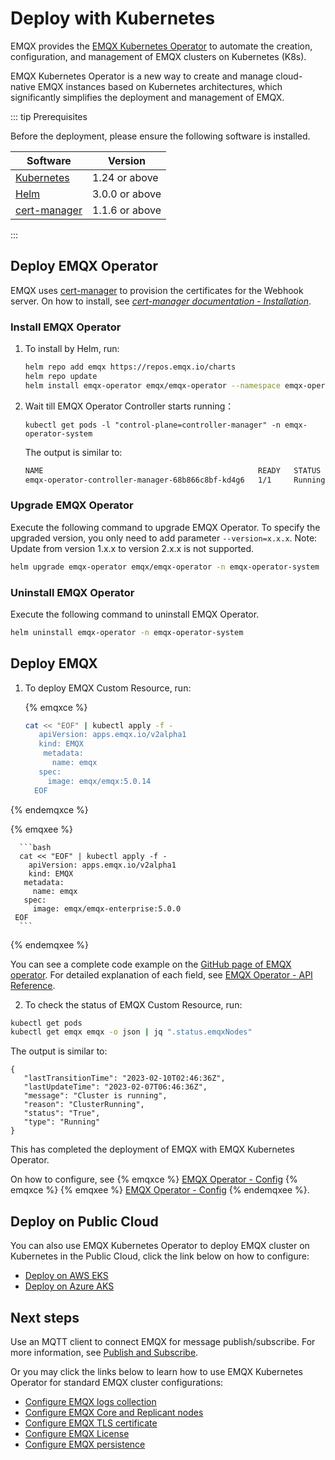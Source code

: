 # Deploy with Kubernetes

EMQX provides the [EMQX Kubernetes Operator](https://www.emqx.com/en/emqx-kubernetes-operator) to automate the creation, configuration, and management of EMQX clusters on Kubernetes (K8s).

EMQX Kubernetes Operator is a new way to create and manage cloud-native EMQX instances based on Kubernetes architectures, which significantly simplifies the deployment and management of EMQX.

::: tip Prerequisites

Before the deployment,  please ensure the following software is installed. 

| Software                                 | Version        |
| ---------------------------------------- | -------------- |
| [Kubernetes](https://kubernetes.io/)     | 1.24 or above  |
| [Helm](https://helm.sh/)                 | 3.0.0 or above |
| [cert-manager](https://cert-manager.io/) | 1.1.6 or above |

:::

## Deploy EMQX Operator

EMQX uses [cert-manager](https://github.com/jetstack/cert-manager) to provision the certificates for the Webhook server. On how to install, see [*cert-manager documentation - Installation*](https://cert-manager.io/docs/installation/). 

### Install EMQX Operator

1. To install by Helm, run: 

   ```bash
   helm repo add emqx https://repos.emqx.io/charts
   helm repo update
   helm install emqx-operator emqx/emqx-operator --namespace emqx-operator-system --create-namespace
   ```

2. Wait till EMQX Operator Controller starts running：

   ```
   kubectl get pods -l "control-plane=controller-manager" -n emqx-operator-system
   ```

   The output is similar to:

   ```bash
   NAME                                                READY   STATUS    RESTARTS   AGE
   emqx-operator-controller-manager-68b866c8bf-kd4g6   1/1     Running   0          15s
   ```

   

### Upgrade EMQX Operator

Execute the following command to upgrade EMQX Operator. To specify the upgraded version, you only need to add parameter `--version=x.x.x`. Note: Update from version 1.x.x to version 2.x.x is not supported.

```bash
helm upgrade emqx-operator emqx/emqx-operator -n emqx-operator-system
```



### Uninstall EMQX Operator 

Execute the following command to uninstall EMQX Operator.

```bash
helm uninstall emqx-operator -n emqx-operator-system
```



## Deploy EMQX

1. To deploy EMQX Custom Resource, run:

   {% emqxce %}
   
   	```bash
   	cat << "EOF" | kubectl apply -f -
  	   apiVersion: apps.emqx.io/v2alpha1
  	   kind: EMQX
 	    metadata:
 	      name: emqx
 	   spec:
 	     image: emqx/emqx:5.0.14
	  EOF
	  ```
  
  {% endemqxce %}
  
  {% emqxee %}
  
	  ```bash
	  cat << "EOF" | kubectl apply -f -
	    apiVersion: apps.emqx.io/v2alpha1
	    kind: EMQX
 	   metadata:
 	     name: emqx
 	   spec:
 	     image: emqx/emqx-enterprise:5.0.0
 	 EOF
	  ```
  
  {% endemqxee %}
  
  You can see a complete code example on the [GitHub page of EMQX operator](https://github.com/emqx/emqx-operator/blob/main/config/samples/emqx/v2alpha1/emqx-full.yaml). For detailed explanation of each field, see [EMQX Operator - API Reference](https://docs.emqx.com/en/emqx-operator/latest/reference/v2alpha1-reference.html).
  
  2. To check the status of EMQX Custom Resource, run:
  ```bash
  kubectl get pods
  kubectl get emqx emqx -o json | jq ".status.emqxNodes"
  ```

The output is similar to:

```
{
   "lastTransitionTime": "2023-02-10T02:46:36Z",
   "lastUpdateTime": "2023-02-07T06:46:36Z",
   "message": "Cluster is running",
   "reason": "ClusterRunning",
   "status": "True",
   "type": "Running"
}
```

This has completed the deployment of EMQX with EMQX Kubernetes Operator. 

On how to configure, see
{% emqxce %}
[EMQX Operator - Config](https://docs.emqx.com/en/emqx-operator/latest/config/v1beta3/EmqxBroker.html)
{% emqxce %}
{% emqxee %}
[EMQX Operator - Config](https://docs.emqx.com/en/emqx-operator/latest/config/v1beta3/EmqxEnterprise.html)
{% endemqxee %}.

## Deploy on Public Cloud

You can also use EMQX Kubernetes Operator to deploy EMQX cluster on Kubernetes in the Public Cloud, click the link below on how to configure:

- [Deploy on AWS EKS](https://docs.emqx.com/en/emqx-operator/latest/deployment/aws-eks-deployment.html)
- [Deploy on Azure AKS](https://docs.emqx.com/en/emqx-operator/latest/deployment/azure-deployment.html)

## Next steps

Use an MQTT client to connect EMQX for message publish/subscribe. For more information, see [Publish and Subscribe](../messaging/mqtt-publish-and-subscribe.md). 

Or you may click the links below to learn how to use EMQX Kubernetes Operator for standard EMQX cluster configurations:

- [Configure EMQX logs collection](https://docs.emqx.com/en/emqx-operator/latest/tasks/configure-emqx-logs-collection.html)
- [Configure EMQX Core and Replicant nodes](https://docs.emqx.com/en/emqx-operator/latest/tasks/configure-emqx-core-replicant.html)
- [Configure EMQX TLS certificate](https://docs.emqx.com/en/emqx-operator/latest/tasks/configure-emqx-tls.html)
- [Configure EMQX License](https://docs.emqx.com/en/emqx-operator/latest/tasks/configure-emqx-license.html)
- [Configure EMQX persistence](https://docs.emqx.com/en/emqx-operator/latest/tasks/configure-emqx-persistence.html)
